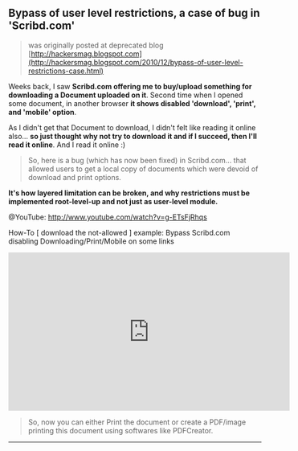 ## Bypass of user level restrictions, a case of bug in 'Scribd.com'

> was originally posted at deprecated blog [http://hackersmag.blogspot.com](http://hackersmag.blogspot.com/2010/12/bypass-of-user-level-restrictions-case.html)

Weeks back, I saw **Scribd.com offering me to buy/upload something for downloading a Document uploaded on it**. Second time when I opened some document, in another browser **it shows disabled 'download', 'print', and 'mobile' option**.

As I didn't get that Document to download, I didn't felt like reading it online also... **so just thought why not try to download it and if I succeed, then I'll read it online**. And I read it online :)

> So, here is a bug (which  has now been fixed) in Scribd.com... that allowed users to get a local copy of documents which were devoid of download and print options.

**It's how layered limitation can be broken, and why restrictions must be implemented root-level-up and not just as user-level module.**

@YouTube: http://www.youtube.com/watch?v=g-ETsFjRhqs

How-To [ download the not-allowed ]
example: Bypass Scribd.com disabling Downloading/Print/Mobile on some links

<iframe width="560" height="315" src="https://www.youtube.com/embed/g-ETsFjRhqs" frameborder="0" allow="accelerometer; autoplay; encrypted-media; gyroscope; picture-in-picture" allowfullscreen></iframe>

> So, now you can either Print the document or create a PDF/image printing this document using softwares like PDFCreator.

---
